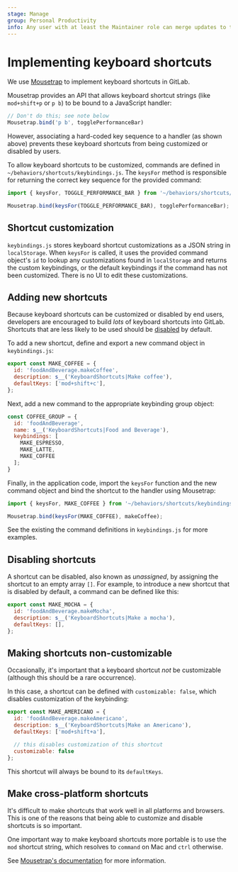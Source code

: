 ```yaml
---
stage: Manage
group: Personal Productivity
info: Any user with at least the Maintainer role can merge updates to this content. For details, see https://docs.gitlab.com/ee/development/development_processes.html#development-guidelines-review.
---
```


# Implementing keyboard shortcuts

We use [Mousetrap](https://craig.is/killing/mice) to implement keyboard
shortcuts in GitLab.

Mousetrap provides an API that allows keyboard shortcut strings (like
`mod+shift+p` or `p b`) to be bound to a JavaScript handler:

```javascript
// Don't do this; see note below
Mousetrap.bind('p b', togglePerformanceBar)
```

However, associating a hard-coded key sequence to a handler (as shown above)
prevents these keyboard shortcuts from being customized or disabled by users.

To allow keyboard shortcuts to be customized, commands are defined in
`~/behaviors/shortcuts/keybindings.js`. The `keysFor` method is responsible for
returning the correct key sequence for the provided command:

```javascript
import { keysFor, TOGGLE_PERFORMANCE_BAR } from '~/behaviors/shortcuts/keybindings'

Mousetrap.bind(keysFor(TOGGLE_PERFORMANCE_BAR), togglePerformanceBar);
```

## Shortcut customization

`keybindings.js` stores keyboard shortcut customizations as a JSON string in
`localStorage`. When `keysFor` is called, it uses the provided command object's
`id` to lookup any customizations found in `localStorage` and returns the custom
keybindings, or the default keybindings if the command has not been customized.
There is no UI to edit these customizations.

## Adding new shortcuts

Because keyboard shortcuts can be customized or disabled by end users,
developers are encouraged to build _lots_ of keyboard shortcuts into GitLab.
Shortcuts that are less likely to be used should be
[disabled](#disabling-shortcuts) by default.

To add a new shortcut, define and export a new command object in
`keybindings.js`:

```javascript
export const MAKE_COFFEE = {
  id: 'foodAndBeverage.makeCoffee',
  description: s__('KeyboardShortcuts|Make coffee'),
  defaultKeys: ['mod+shift+c'],
};
```

Next, add a new command to the appropriate keybinding group object:

```javascript
const COFFEE_GROUP = {
  id: 'foodAndBeverage',
  name: s__('KeyboardShortcuts|Food and Beverage'),
  keybindings: [
    MAKE_ESPRESSO,
    MAKE_LATTE,
    MAKE_COFFEE
  ];
}
```

Finally, in the application code, import the `keysFor` function and the new
command object and bind the shortcut to the handler using Mousetrap:

```javascript
import { keysFor, MAKE_COFFEE } from '~/behaviors/shortcuts/keybindings'

Mousetrap.bind(keysFor(MAKE_COFFEE), makeCoffee);
```

See the existing the command definitions in `keybindings.js` for more examples.

## Disabling shortcuts

A shortcut can be disabled, also known as _unassigned_, by assigning the
shortcut to an empty array `[]`. For example, to introduce a new shortcut that
is disabled by default, a command can be defined like this:

```javascript
export const MAKE_MOCHA = {
  id: 'foodAndBeverage.makeMocha',
  description: s__('KeyboardShortcuts|Make a mocha'),
  defaultKeys: [],
};
```

## Making shortcuts non-customizable

Occasionally, it's important that a keyboard shortcut _not_ be customizable
(although this should be a rare occurrence).

In this case, a shortcut can be defined with `customizable: false`, which
disables customization of the keybinding:

```javascript
export const MAKE_AMERICANO = {
  id: 'foodAndBeverage.makeAmericano',
  description: s__('KeyboardShortcuts|Make an Americano'),
  defaultKeys: ['mod+shift+a'],

  // this disables customization of this shortcut
  customizable: false
};
```

This shortcut will always be bound to its `defaultKeys`.

## Make cross-platform shortcuts

It's difficult to make shortcuts that work well in all platforms and browsers.
This is one of the reasons that being able to customize and disable shortcuts is
so important.

One important way to make keyboard shortcuts more portable is to use the `mod`
shortcut string, which resolves to `command` on Mac and `ctrl` otherwise.

See [Mousetrap's documentation](https://craig.is/killing/mice#api.bind.combo)
for more information.
